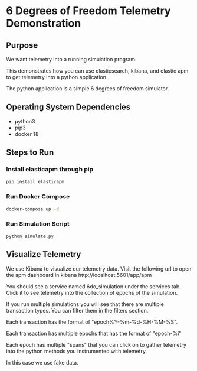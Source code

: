 # 6 Degrees of Freedom Telemetry Demonstration

## Purpose

We want telemetry into a running simulation program. 

This demonstrates how you can use elasticsearch, kibana,
and elastic apm to get telemetry into a python application.

The python application is a simple 6 degrees of freedom 
simulator.

## Operating System Dependencies 

 * python3
 * pip3
 * docker 18


## Steps to Run

### Install elasticapm through pip

```bash
pip install elasticapm
```

### Run Docker Compose

```bash
docker-compose up -d
```

### Run Simulation Script

```
python simulate.py
```

## Visualize Telemetry

We use Kibana to visualize our telemetry data. Visit the following url to open 
the apm dashboard in kibana http://localhost:5601/app/apm

You should see a service named 6do_simulation under the services tab. Click it
to see telemetry into the collection of epochs of the simulation. 

If you run multiple simulations you will see that there are multiple transaction
types. You can filter them in the filters section. 

Each transaction has the format of "epoch%Y-%m-%d-%H-%M-%S". 

Each transaction has multiple epochs that has the format of "epoch-%i"

Each epoch has multiple "spans" that you can click on to gather telemetry into 
the python methods you instrumented with telemetry.

In this case we use fake data.


